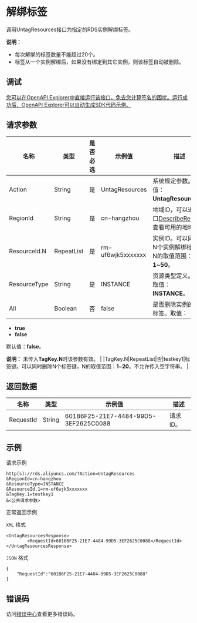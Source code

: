 # 解绑标签

调用UntagResources接口为指定的RDS实例解绑标签。

**说明：**

-   每次解绑的标签数量不能超过20个。
-   标签从一个实例解绑后，如果没有绑定到其它实例，则该标签自动被删除。

## 调试

[您可以在OpenAPI Explorer中直接运行该接口，免去您计算签名的困扰。运行成功后，OpenAPI Explorer可以自动生成SDK代码示例。](https://api.aliyun.com/#product=Rds&api=UntagResources&type=RPC&version=2014-08-15)

## 请求参数

|名称|类型|是否必选|示例值|描述|
|--|--|----|---|--|
|Action|String|是|UntagResources|系统规定参数。取值：**UntagResources**。 |
|RegionId|String|是|cn-hangzhou|地域ID，可以通过接口[DescribeRegions](~~26243~~)查看可用的地域ID。 |
|ResourceId.N|RepeatList|是|rm-uf6wjk5xxxxxxx|实例ID。可以同时对N个实例解绑标签，N的取值范围：**1**~**50**。 |
|ResourceType|String|是|INSTANCE|资源类型定义。唯一取值：**INSTANCE**。 |
|All|Boolean|否|false|是否删除实例的全部标签。取值：

 -   **true**
-   **false**

 默认值：**false**。

 **说明：** 未传入**TagKey.N**时该参数有效。 |
|TagKey.N|RepeatList|否|testkey1|标签键。可以同时删除N个标签键，N的取值范围：**1**~**20**。不允许传入空字符串。 |

## 返回数据

|名称|类型|示例值|描述|
|--|--|---|--|
|RequestId|String|601B6F25-21E7-4484-99D5-3EF2625C0088|请求ID。 |

## 示例

请求示例

```
http(s)://rds.aliyuncs.com/?Action=UntagResources
&RegionId=cn-hangzhou
&ResourceType=INSTANCE
&ResourceId.1=rm-uf6wjk5xxxxxxx
&TagKey.1=testkey1
&<公共请求参数>
```

正常返回示例

`XML` 格式

```
<UntagResourcesResponse>
        <RequestId>601B6F25-21E7-4484-99D5-3EF2625C0088</RequestId>
</UntagResourcesResponse>
```

`JSON` 格式

```
{
	"RequestId":"601B6F25-21E7-4484-99D5-3EF2625C0088"
}
```

## 错误码

访问[错误中心](https://error-center.aliyun.com/status/product/Rds)查看更多错误码。

